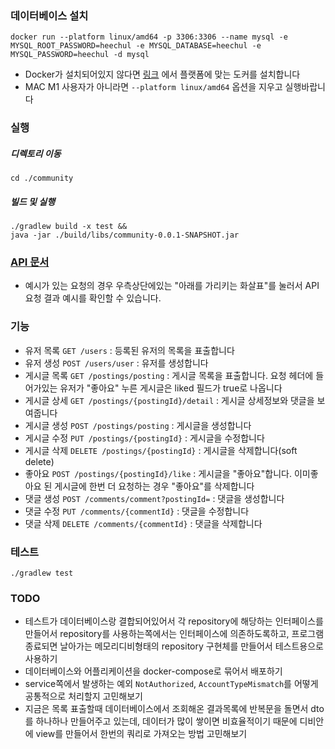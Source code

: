 ### 데이터베이스 설치
```
docker run --platform linux/amd64 -p 3306:3306 --name mysql -e MYSQL_ROOT_PASSWORD=heechul -e MYSQL_DATABASE=heechul -e MYSQL_PASSWORD=heechul -d mysql
```
- Docker가 설치되어있지 않다면 [링크](https://docs.docker.com/get-docker/) 에서 플랫폼에 맞는 도커를 설치합니다
- MAC M1 사용자가 아니라면 `--platform linux/amd64` 옵션을 지우고 실행바랍니다


### 실행
##### 디렉토리 이동
```
cd ./community
```
##### 빌드 및 실행
```
./gradlew build -x test &&
java -jar ./build/libs/community-0.0.1-SNAPSHOT.jar
```

### [API 문서](https://documenter.getpostman.com/view/10893095/Uyxoh3gM#41c75655-e766-4365-bac6-414e0d5e0c7b)
- 예시가 있는 요청의 경우 우측상단에있는 "아래를 가리키는 화살표"를 눌러서 API요청 결과 예시를 확인할 수 있습니다.

### 기능
- 유저 목록 `GET /users` : 등록된 유저의 목록을 표출합니다
- 유저 생성 `POST /users/user` : 유저를 생성합니다
- 게시글 목록 `GET /postings/posting` : 게시글 목록을 표출합니다. 요청 헤더에 들어가있는 유저가 "좋아요" 누른 게시글은 liked 필드가 true로 나옵니다
- 게시글 상세 `GET /postings/{postingId}/detail` : 게시글 상세정보와 댓글을 보여줍니다
- 게시글 생성 `POST /postings/posting` : 게시글을 생성합니다
- 게시글 수정 `PUT /postings/{postingId}` : 게시글을 수정합니다
- 게시글 삭제 `DELETE /postings/{postingId}` : 게시글을 삭제합니다(soft delete)
- 좋아요 `POST /postings/{postingId}/like` : 게시글을 "좋아요"합니다. 이미좋아요 된 게시글에 한번 더 요청하는 경우 "좋아요"를 삭제합니다
- 댓글 생성 `POST /comments/comment?postingId=` : 댓글을 생성합니다
- 댓글 수정 `PUT /comments/{commentId}` : 댓글을 수정합니다
- 댓글 삭제 `DELETE /comments/{commentId}` : 댓글을 삭제합니다

### 테스트
```
./gradlew test
```

### TODO
- 테스트가 데이터베이스랑 결합되어있어서 각 repository에 해당하는 인터페이스를 만들어서 repository를 사용하는쪽에서는 인터페이스에 의존하도록하고, 프로그램 종료되면 날아가는 메모리디비형태의 repository 구현체를 만들어서 테스트용으로 사용하기
- 데이터베이스와 어플리케이션을 docker-compose로 묶어서 배포하기
- service쪽에서 발생하는 예외 `NotAuthorized`, `AccountTypeMismatch`를 어떻게 공통적으로 처리할지 고민해보기
- 지금은 목록 표출할때 데이터베이스에서 조회해온 결과목록에 반복문을 돌면서 dto를 하나하나 만들어주고 있는데, 데이터가 많이 쌓이면 비효율적이기 때문에 디비안에 view를 만들어서 한번의 쿼리로 가져오는 방법 고민해보기
